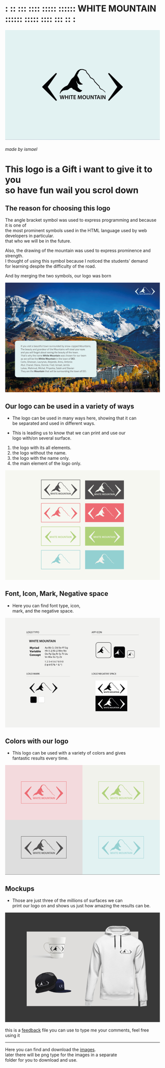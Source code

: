 # : :: ::: :::: ::::: :::::: **WHITE MOUNTAIN** :::::: ::::: :::: ::: :: :
 
[![WHITE MOUNTAIN LOGO](/images/WHITE%20MOUNTAIN%20LOGO.jpg)](/download_images/WHITE%20MOUNTAIN%20LOGO.jpg)

###### made by ismael


# **This logo is a Gift i want to give it to you <br>so have fun wail you scrol down**


## **The reason for choosing this logo**



The angle bracket symbol was used to express programming and because it is one of <br>the most prominent symbols used in the HTML language used by web developers in particular. <br>that who we will be in the future.

Also, the drawing of the mountain was used to express prominence and strength. <br>I thought of using this symbol because I noticed the students’ demand <br>for learning despite the difficulty of the road.

And by merging the two symbols, our logo was born

[![description of why i chosed this logo](/images/description%20of%20why%20i%20chosed%20this%20logo.jpg)](/download_images/description%20of%20why%20i%20chosed%20this%20logo.jpg)



## **Our logo can be used in a variety of ways**



- The logo can be used in many ways here, showing that it can <br> be separated and used in different ways.

- This is leading us to know that we can print and use our <br> logo with/on several surface.

1. the logo with its all elements.
2. the logo without the name.
3. the logo with the name only.
4. the main element of the logo only.

[![Using the logo in multiple ways](images/Using%20the%20logo%20in%20multiple%20ways.jpg)](/download_images/Using%20the%20logo%20in%20multiple%20ways.jpg)


## **Font, Icon, Mark, Negative space**


  

- Here you can find font type, icon,<br>
mark, and the negative space.

[![Font, Icon, Mark, Negative space](images/Font%2C%20Icon%2C%20Mark%2C%20Negative%20space.jpg)](/download_images/Font%2C%20Icon%2C%20Mark%2C%20Negative%20space.jpg)



## Colors with our logo


- This logo can be used with a variety of colors and gives <br>
fantastic results every time.

[![The abelty of the logo with colors](images/The%20abelty%20of%20the%20logo%20with%20colors.jpg)](/download_images/The%20abelty%20of%20the%20logo%20with%20colors.jpg)



## Mockups

- Those are just three of the millions of surfaces we can <br> print our logo on and shows us just how amazing the results can be.

[![Mockups](images/Mockups.jpg)](/download_images/Mockups.jpg)


this is a [feedback](feedback.md) file you can use to type me your comments, feel free using it

---

Here you can find and download the [images](download_images).<br>
later there will be png type for the images in a separate<br> folder for you to download and use.